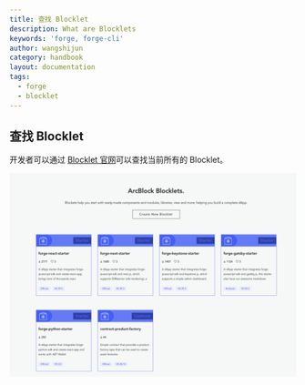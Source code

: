 ```yaml
---
title: 查找 Blocklet
description: What are Blocklets
keywords: 'forge, forge-cli'
author: wangshijun
category: handbook
layout: documentation
tags:
  - forge
  - blocklet
---
```


## 查找 Blocklet

开发者可以通过 [Blocklet 官网](https://blocklet.arcblock.io/blocklets)可以查找当前所有的 Blocklet。

![](./images/blocklets.png)
